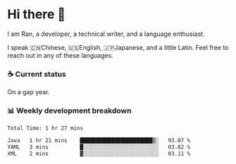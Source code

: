 # Hi there 👋

I am Ran, a developer, a technical writer, and a language enthusiast.

I speak 🇨🇳Chinese, 🇺🇸English, 🇯🇵Japanese, and a little Latin. Feel free to reach out in any of these languages.

<!-- [LinkedIn]() | [Twitter]() | [📧]() -->

### ☕ Current status

On a gap year.

### 📊 Weekly development breakdown

<!--START_SECTION:waka-->

```txt
Total Time: 1 hr 27 mins

Java   1 hr 21 mins    ███████████████████████▒░   93.07 %
YAML   3 mins          █░░░░░░░░░░░░░░░░░░░░░░░░   03.82 %
XML    2 mins          ▓░░░░░░░░░░░░░░░░░░░░░░░░   03.11 %
```

<!--END_SECTION:waka-->
